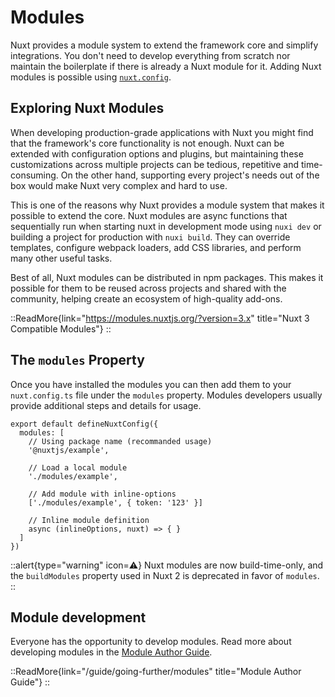 # Modules

Nuxt provides a module system to extend the framework core and simplify integrations. You don't need to develop everything from scratch nor maintain the boilerplate if there is already a Nuxt module for it. Adding Nuxt modules is possible using [`nuxt.config`](/api/configuration/nuxt.config#modules).

## Exploring Nuxt Modules

When developing production-grade applications with Nuxt you might find that the framework's core functionality is not enough. Nuxt can be extended with configuration options and plugins, but maintaining these customizations across multiple projects can be tedious, repetitive and time-consuming. On the other hand, supporting every project's needs out of the box would make Nuxt very complex and hard to use.

This is one of the reasons why Nuxt provides a module system that makes it possible to extend the core. Nuxt modules are async functions that sequentially run when starting nuxt in development mode using `nuxi dev` or building a project for production with `nuxi build`. They can override templates, configure webpack loaders, add CSS libraries, and perform many other useful tasks.

Best of all, Nuxt modules can be distributed in npm packages. This makes it possible for them to be reused across projects and shared with the community, helping create an ecosystem of high-quality add-ons.

::ReadMore{link="https://modules.nuxtjs.org/?version=3.x" title="Nuxt 3 Compatible Modules"}
::

## The `modules` Property

Once you have installed the modules you can then add them to your `nuxt.config.ts` file under the `modules` property. Modules developers usually provide additional steps and details for usage.

```ts{}[nuxt.config.ts]
export default defineNuxtConfig({
  modules: [
    // Using package name (recommanded usage)
    '@nuxtjs/example',

    // Load a local module
    './modules/example',

    // Add module with inline-options
    ['./modules/example', { token: '123' }]

    // Inline module definition
    async (inlineOptions, nuxt) => { }
  ]
})
```

::alert{type="warning" icon=⚠️}
Nuxt modules are now build-time-only, and the `buildModules` property used in Nuxt 2 is deprecated in favor of `modules`.
::

## Module development

Everyone has the opportunity to develop modules. Read more about developing modules in the [Module Author Guide](/guide/going-further/modules).

::ReadMore{link="/guide/going-further/modules" title="Module Author Guide"}
::
